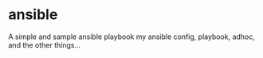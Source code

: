# ansible
A simple and sample ansible playbook
my ansible config, playbook, adhoc, and the other things...
